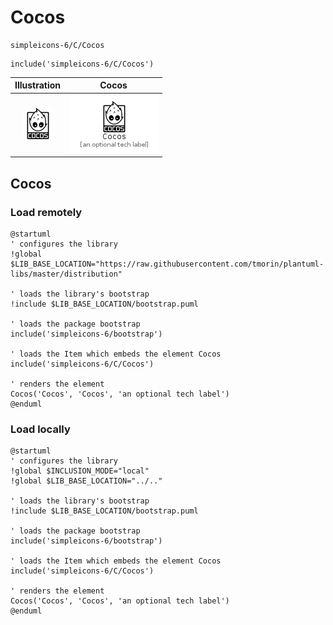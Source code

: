 # Cocos


```text
simpleicons-6/C/Cocos
```

```text
include('simpleicons-6/C/Cocos')
```



| Illustration | Cocos |
| :---: | :---: |
| ![illustration for Illustration](../../simpleicons-6/C/Cocos.png) | ![illustration for Cocos](../../simpleicons-6/C/Cocos.Local.png) |




## Cocos

### Load remotely
```plantuml
@startuml
' configures the library
!global $LIB_BASE_LOCATION="https://raw.githubusercontent.com/tmorin/plantuml-libs/master/distribution"

' loads the library's bootstrap
!include $LIB_BASE_LOCATION/bootstrap.puml

' loads the package bootstrap
include('simpleicons-6/bootstrap')

' loads the Item which embeds the element Cocos
include('simpleicons-6/C/Cocos')

' renders the element
Cocos('Cocos', 'Cocos', 'an optional tech label')
@enduml
```

### Load locally
```plantuml
@startuml
' configures the library
!global $INCLUSION_MODE="local"
!global $LIB_BASE_LOCATION="../.."

' loads the library's bootstrap
!include $LIB_BASE_LOCATION/bootstrap.puml

' loads the package bootstrap
include('simpleicons-6/bootstrap')

' loads the Item which embeds the element Cocos
include('simpleicons-6/C/Cocos')

' renders the element
Cocos('Cocos', 'Cocos', 'an optional tech label')
@enduml
```

